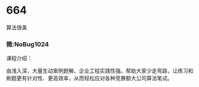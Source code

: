 # 664
算法很美
### 微:NoBug1024 


课程介绍：

由浅入深，大量生动案例题解、企业工程实践性强。帮助大家少走弯路，让练习和刷题更有针对性、更高效率，从而轻松应对各种竞赛额大公司算法笔试。
